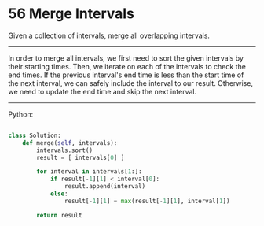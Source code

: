 # 56 Merge Intervals

Given a collection of intervals, merge all overlapping intervals.

---

In order to merge all intervals, we first need to sort the given intervals by
their starting times. Then, we iterate on each of the intervals to check the
end times. If the previous interval's end time is less than the start time of
the next interval, we can safely include the interval to our result. Otherwise,
we need to update the end time and skip the next interval.

---

Python:

```python

class Solution:
    def merge(self, intervals):
        intervals.sort()
        result = [ intervals[0] ]

        for interval in intervals[1:]:
            if result[-1][1] < interval[0]:
                result.append(interval)
            else:
                result[-1][1] = max(result[-1][1], interval[1])

        return result
```
